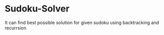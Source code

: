 # Sudoku-Solver
It can find best possible solution for  given sudoku using backtracking and recurrsion
